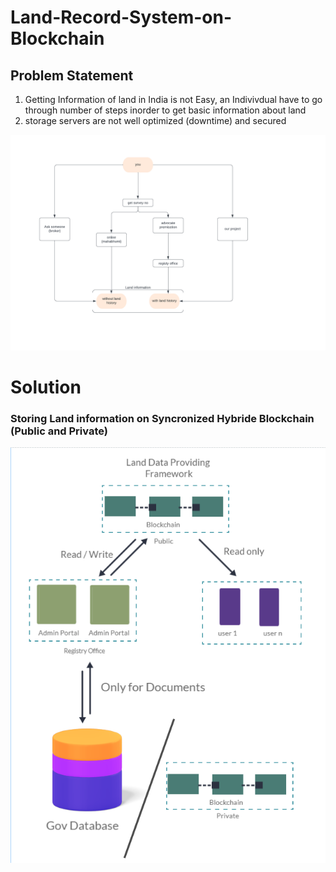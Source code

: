 # Land-Record-System-on-Blockchain


## Problem Statement

1. Getting Information of land in India is not Easy, an Indivivdual have to go through number of steps inorder to get basic information about land
2. storage servers are not well optimized (downtime) and secured

![alt text](https://raw.githubusercontent.com/spyderweb47/Land-Record-System-on-Blockchain/main/screenshots/accessibility.png "accessibility")

# Solution

### Storing Land information on Syncronized Hybride Blockchain (Public and Private)

![alt text](https://raw.githubusercontent.com/spyderweb47/Land-Record-System-on-Blockchain/main/screenshots/modal.png "modal")
